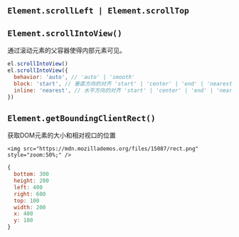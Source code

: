 
## `Element.scrollLeft | Element.scrollTop` 

## `Element.scrollIntoView()`

通过滚动元素的父容器使得内部元素可见。

``` js
el.scrollIntoView()
el.scrollIntoView({
  behavior: 'auto', // 'auto' | 'smooth'
  block: 'start', // 垂直方向的对齐 'start' | 'center' | 'end' | 'nearest'
  inline: 'nearest', // 水平方向的对齐 'start' | 'center' | 'end' | 'nearest'
})
```

## `Element.getBoundingClientRect()`

获取DOM元素的大小和相对视口的位置

`<img src="https://mdn.mozillademos.org/files/15087/rect.png" style="zoom:50%;" />`

``` js
{
  bottom: 300
  height: 200
  left: 400
  right: 600
  top: 100
  width: 200
  x: 400
  y: 100
}
```




